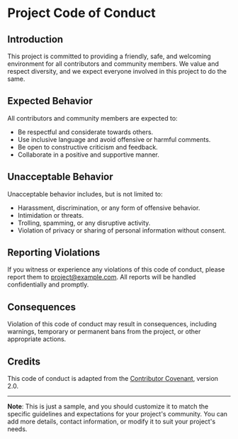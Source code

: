 
# Project Code of Conduct

## Introduction

This project is committed to providing a friendly, safe, and welcoming environment for all contributors and community members. We value and respect diversity, and we expect everyone involved in this project to do the same.

## Expected Behavior

All contributors and community members are expected to:

- Be respectful and considerate towards others.
- Use inclusive language and avoid offensive or harmful comments.
- Be open to constructive criticism and feedback.
- Collaborate in a positive and supportive manner.

## Unacceptable Behavior

Unacceptable behavior includes, but is not limited to:

- Harassment, discrimination, or any form of offensive behavior.
- Intimidation or threats.
- Trolling, spamming, or any disruptive activity.
- Violation of privacy or sharing of personal information without consent.

## Reporting Violations

If you witness or experience any violations of this code of conduct, please report them to [project@example.com](mailto:project@example.com). All reports will be handled confidentially and promptly.

## Consequences

Violation of this code of conduct may result in consequences, including warnings, temporary or permanent bans from the project, or other appropriate actions.

## Credits

This code of conduct is adapted from the [Contributor Covenant](https://www.contributor-covenant.org/), version 2.0.

---

**Note**: This is just a sample, and you should customize it to match the specific guidelines and expectations for your project's community. You can add more details, contact information, or modify it to suit your project's needs.
